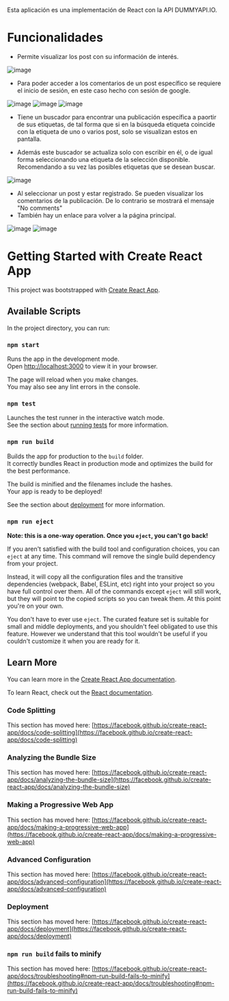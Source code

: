 
Esta aplicación es una implementación de React con la API DUMMYAPI.IO.

# Funcionalidades

- Permite visualizar los post con su información de interés.
  
![image](https://github.com/Juandaflorez11/prueba-semana/assets/60432466/c0137014-6da5-4bc7-8efe-5f4c5f240f09)

- Para poder acceder a los comentarios de un post específico se requiere el inicio de sesión, en este caso hecho con sesión de google.
  
![image](https://github.com/Juandaflorez11/prueba-semana/assets/60432466/2d5bf0b8-85aa-4bfb-b7fe-61e8e0b7fe86)
![image](https://github.com/Juandaflorez11/prueba-semana/assets/60432466/aab7b6c9-66d4-4752-ad28-8f833c5daa7d)
![image](https://github.com/Juandaflorez11/prueba-semana/assets/60432466/6ed6eae5-edfe-4e4a-97c5-3f0ed9bf03a6)

- Tiene un buscador para encontrar una publicación específica a paortir de sus etiquetas, de tal forma que si en la búsqueda etiqueta coincide con la etiqueta de uno o varios post, solo se visualizan estos en pantalla.

- Además este buscador se actualiza solo con escribir en él, o de igual forma seleccionando una etiqueta de la selección disponible. Recomendando a su vez las posibles etiquetas que se desean buscar.

![image](https://github.com/Juandaflorez11/prueba-semana/assets/60432466/ec07b945-ee1e-490a-a2c6-819e2d358c7f)

- Al seleccionar un post y estar registrado. Se pueden visualizar los comentarios de la publicación. De lo contrario se mostrará el mensaje "No comments"
- También hay un enlace para volver a la página principal.
  
![image](https://github.com/Juandaflorez11/prueba-semana/assets/60432466/9f92924f-7c2d-4df2-aa9b-4ea639451f6c)
![image](https://github.com/Juandaflorez11/prueba-semana/assets/60432466/8bf72063-019c-4757-89d0-f59102e92f90)


# Getting Started with Create React App

This project was bootstrapped with [Create React App](https://github.com/facebook/create-react-app).

## Available Scripts

In the project directory, you can run:

### `npm start`

Runs the app in the development mode.\
Open [http://localhost:3000](http://localhost:3000) to view it in your browser.

The page will reload when you make changes.\
You may also see any lint errors in the console.

### `npm test`

Launches the test runner in the interactive watch mode.\
See the section about [running tests](https://facebook.github.io/create-react-app/docs/running-tests) for more information.

### `npm run build`

Builds the app for production to the `build` folder.\
It correctly bundles React in production mode and optimizes the build for the best performance.

The build is minified and the filenames include the hashes.\
Your app is ready to be deployed!

See the section about [deployment](https://facebook.github.io/create-react-app/docs/deployment) for more information.

### `npm run eject`

**Note: this is a one-way operation. Once you `eject`, you can't go back!**

If you aren't satisfied with the build tool and configuration choices, you can `eject` at any time. This command will remove the single build dependency from your project.

Instead, it will copy all the configuration files and the transitive dependencies (webpack, Babel, ESLint, etc) right into your project so you have full control over them. All of the commands except `eject` will still work, but they will point to the copied scripts so you can tweak them. At this point you're on your own.

You don't have to ever use `eject`. The curated feature set is suitable for small and middle deployments, and you shouldn't feel obligated to use this feature. However we understand that this tool wouldn't be useful if you couldn't customize it when you are ready for it.

## Learn More

You can learn more in the [Create React App documentation](https://facebook.github.io/create-react-app/docs/getting-started).

To learn React, check out the [React documentation](https://reactjs.org/).

### Code Splitting

This section has moved here: [https://facebook.github.io/create-react-app/docs/code-splitting](https://facebook.github.io/create-react-app/docs/code-splitting)

### Analyzing the Bundle Size

This section has moved here: [https://facebook.github.io/create-react-app/docs/analyzing-the-bundle-size](https://facebook.github.io/create-react-app/docs/analyzing-the-bundle-size)

### Making a Progressive Web App

This section has moved here: [https://facebook.github.io/create-react-app/docs/making-a-progressive-web-app](https://facebook.github.io/create-react-app/docs/making-a-progressive-web-app)

### Advanced Configuration

This section has moved here: [https://facebook.github.io/create-react-app/docs/advanced-configuration](https://facebook.github.io/create-react-app/docs/advanced-configuration)

### Deployment

This section has moved here: [https://facebook.github.io/create-react-app/docs/deployment](https://facebook.github.io/create-react-app/docs/deployment)

### `npm run build` fails to minify

This section has moved here: [https://facebook.github.io/create-react-app/docs/troubleshooting#npm-run-build-fails-to-minify](https://facebook.github.io/create-react-app/docs/troubleshooting#npm-run-build-fails-to-minify)
